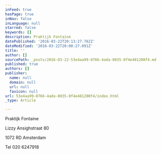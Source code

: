 ```yaml
---
inFeed: true
hasPage: true
inNav: false
inLanguage: null
starred: false
keywords: []
description: Praktijk Fontaine
datePublished: '2016-03-22T20:13:27.762Z'
dateModified: '2016-03-22T20:08:27.091Z'
title: ''
author: []
sourcePath: _posts/2016-03-22-53e4aa99-0766-4ada-8035-0f4e481200f4.md
published: true
authors: []
publisher:
  name: null
  domain: null
  url: null
  favicon: null
url: 53e4aa99-0766-4ada-8035-0f4e481200f4/index.html
_type: Article

---
```

Praktijk Fontaine

Lizzy Ansighstraat 80

1072 RD Amsterdam

Tel 020 6247918